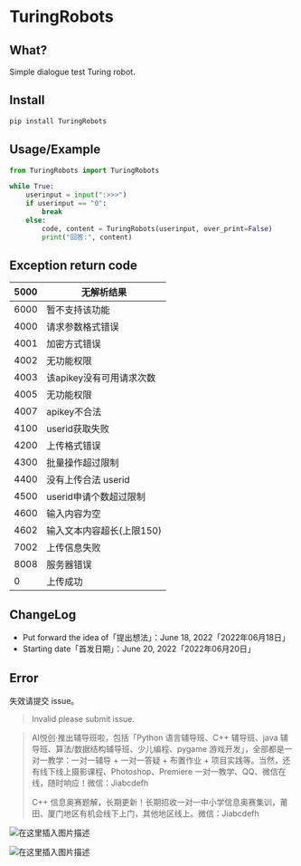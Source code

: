 # TuringRobots

## What?

Simple dialogue test Turing robot.

## Install

```cmd
pip install TuringRobots
```

## Usage/Example

```python
from TuringRobots import TuringRobots

while True:
    userinput = input(":>>>")
    if userinput == "0":
        break
    else:
        code, content = TuringRobots(userinput, over_print=False)
        print("回答:", content)
```

## Exception return code

| 5000 | 无解析结果                |
| ---- | ------------------------- |
| 6000 | 暂不支持该功能            |
| 4000 | 请求参数格式错误          |
| 4001 | 加密方式错误              |
| 4002 | 无功能权限                |
| 4003 | 该apikey没有可用请求次数  |
| 4005 | 无功能权限                |
| 4007 | apikey不合法              |
| 4100 | userid获取失败            |
| 4200 | 上传格式错误              |
| 4300 | 批量操作超过限制          |
| 4400 | 没有上传合法 userid       |
| 4500 | userid申请个数超过限制    |
| 4600 | 输入内容为空              |
| 4602 | 输入文本内容超长(上限150) |
| 7002 | 上传信息失败              |
| 8008 | 服务器错误                |
| 0    | 上传成功                  |

## ChangeLog

-   Put forward the idea of「提出想法」：June 18, 2022「2022年06月18日」
-   Starting date「首发日期」：June 20, 2022「2022年06月20日」

## Error

失效请提交 issue。

>   Invalid please submit issue.

>   AI悦创·推出辅导班啦，包括「Python 语言辅导班、C++ 辅导班、java 辅导班、算法/数据结构辅导班、少儿编程、pygame 游戏开发」，全部都是一对一教学：一对一辅导 + 一对一答疑 + 布置作业 + 项目实践等。当然，还有线下线上摄影课程、Photoshop、Premiere 一对一教学、QQ、微信在线，随时响应！微信：Jiabcdefh
>
>   C++ 信息奥赛题解，长期更新！长期招收一对一中小学信息奥赛集训，莆田、厦门地区有机会线下上门，其他地区线上。微信：Jiabcdefh

![在这里插入图片描述](https://img-blog.csdnimg.cn/9f65e7474853438f8802ad22b9a9a655.png)

![在这里插入图片描述](https://img-blog.csdnimg.cn/e4203b03af1a4d61865d73d38f26db1e.png)
